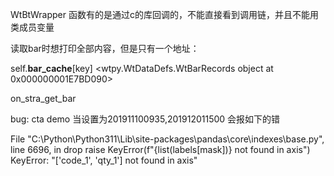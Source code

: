 WtBtWrapper 函数有的是通过c的库回调的，不能直接看到调用链，并且不能用类成员变量



读取bar时想打印全部内容，但是只有一个地址：

 self.__bar_cache__[key] <wtpy.WtDataDefs.WtBarRecords object at 0x000000001E7BD090>



on_stra_get_bar



bug: cta demo 当设置为201911100935,201912011500 会报如下的错

  File "C:\Python\Python311\Lib\site-packages\pandas\core\indexes\base.py", line 6696, in drop
    raise KeyError(f"{list(labels[mask])} not found in axis")
KeyError: "['code_1', 'qty_1'] not found in axis"